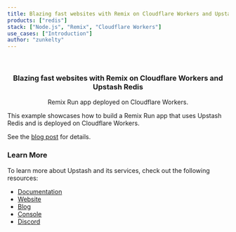 ```yaml
---
title: Blazing fast websites with Remix on Cloudflare Workers and Upstash Redis
products: ["redis"]
stack: ["Node.js", "Remix", "Cloudflare Workers"]
use_cases: ["Introduction"]
author: "zunkelty"
---
```


<br />
<div align="center">

  <h3 align="center"> Blazing fast websites with Remix on Cloudflare Workers and Upstash Redis</h3>

  <p align="center">
    Remix Run app deployed on Cloudflare Workers. 
  </p>
</div>

This example showcases how to build a Remix Run app that uses Upstash Redis and is deployed on Cloudflare Workers.

See the [blog post](https://blog.upstash.com) for details.

### Learn More

To learn more about Upstash and its services, check out the following resources:

- [Documentation](https://docs.upstash.com)
- [Website](https://upstash.com)
- [Blog](https://upstash.com/blog)
- [Console](https://console.upstash.com)
- [Discord](https://upstash.com/discord)
